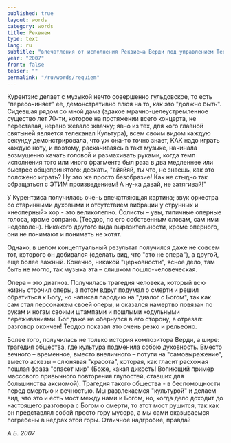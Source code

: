 ```yaml
---
published: true
layout: words
category: words
title: Реквием
type: text
lang: ru
subtitle: "впечатления от исполнения Реквиема Верди под управлением Теодора Курентзиса; Москва, 2007 г."
year: "2007"
front: false
teaser: ""
permalink: "/ru/words/requiem"
---
```


Курентзис делает с музыкой нечто совершенно гульдовское, то есть "пересочиняет" ее, демонстративно плюя на то, как это "должно быть". Сидевшая рядом со мной дама (эдакое мрачно-целеустремленное существо лет 70-ти, которое на протяжении всего концерта, не переставая, нервно жевало жвачку; явно из тех, для кого главной святыней является телеканал Культура), всем своим видом каждую секунду демонстрировала, что уж она-то точно знает, КАК надо играть каждую ноту, и поэтому, раскачиваясь в такт музыке, начинала возмущенно качать головой и размахивать руками, когда темп исполнения того или иного фрагмента был раза в два медленнее или быстрее общепринятого: дескать, "айяйяй, ты что, не знаешь, как это положено играть? Ну это же просто безобразие! Как не стыдно так обращаться с ЭТИМ произведением! А ну-ка давай, не затягивай!"

У Курентзиса получилась очень впечатляющая картина; звук оркестра со 
старинными духовыми и отсутствием вибрации у струнных и «неоперный» хор - это великолепно. Солисты – увы, типичные оперные голоса, кроме сопрано. (Теодор, по его собственным словам, сам ими недоволен). Никакого другого вида выразительности, кроме оперного, они не понимают и понимать не хотят.

Однако, в целом концептуальный результат получился даже не совсем тот, которого он добивался (сделать вид, что "это не опера"), а другой, еще более важный. Конечно, никакой "церковности", ясное дело, там быть не могло, так музыка эта – слишком пошло-человеческая.

Опера – это диагноз. Получилась трагедия человека, который всю жизнь строчил оперы, а потом вдруг подумал о смерти и решил обратиться к Богу, но написал пародию на "диалог с Богом", так как сам стал персонажем своей оперы, и оказался намертво повязан по рукам и ногам своими штампами и пошлыми ходульными переживаниями. Бог даже не обернулся в его сторону, а отрезал: разговор окончен! Теодор показал это очень резко и рельефно.

Более того, получилась не только история композитора Верди, а шире: трагедия общества, где культура подменила собою духовность. Вместо вечного – временное, вместо внеличного – потуги на "самовыражение", вместо аскезы – слюнявая "красота", которая, как гласит расхожая пошлая фраза "спасет мир" (Боже, какая дикость! Вопиющий пример массового привычного повторения глупостей, ставших для большинства аксиомой). Трагедия такого общества - в беспомощности перед смертью и вечностью. Мы развлекаемся "культурой" и делаем вид, что это и есть мост между нами и Богом, но, когда дело доходит до настоящего разговора с Богом о смерти, то этот мост рушится, так как он представлял собой просто гору мусора, а мы сами оказываемся погребены в недрах этой горы. Отличное надгробие, правда?

_А.Б. 2007_